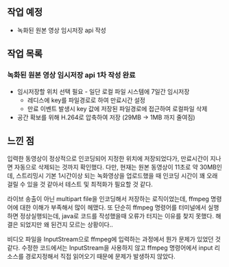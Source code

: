 ## 작업 예정
- 녹화된 원본 영상 임시저장 api 작성

## 작업 목록
### 녹화된 원본 영상 임시저장 api 1차 작성 완료
- 임시저장할 위치 선택 필요 - 일단 로컬 파일 시스템에 7일간 임시저장
  - 레디스에 key를 파일경로로 하여 만료시간 설정
  - 만료 이벤트 발생시 key 값에 저장된 파일경로에 접근하여 로컬파일 삭제
- 공간 확보를 위해 H.264로 압축하여 저장 (29MB -> 1MB 까지 줄여짐)

## 느낀 점
입력한 동영상이 정상적으로 인코딩되어 지정한 위치에 저장되었다가, 만료시간이 지나면 자동으로 삭제되는 것까지 확인했다.
다만, 현재는 원본 동영상이 11초로 약 30MB인데, 스트리밍시 기본 1시간이상 되는 녹화영상을 업로드했을 때 인코딩 시간이 꽤 오래 걸릴 수 있을 것 같아서 테스트 및 최적화가 필요할 것 같다.

라이브 송출이 아닌 multipart file을 인코딩해서 저장하는 로직이었는데, ffmpeg 명령어에 대한 이해가 부족해서 많이 헤맸다.
또 단순히 ffmpeg 명령어를 터미널에서 실행하면 정상실행되는데, java로 코드를 작성했을때 오류가 터지는 이유를 찾지 못했다.
해결은 되었지만 왜 된건지 모르는 상황이다.. 

비디오 파일을 InputStream으로 ffmpeg에 입력하는 과정에서 뭔가 문제가 있었던 것 같다.
수정한 코드에서는 InputStream을 사용하지 않고 ffmpeg 명령어에서 input 리소스를 경로지정해서 직접 읽어오기 때문에 문제가 발생하지 않았다.